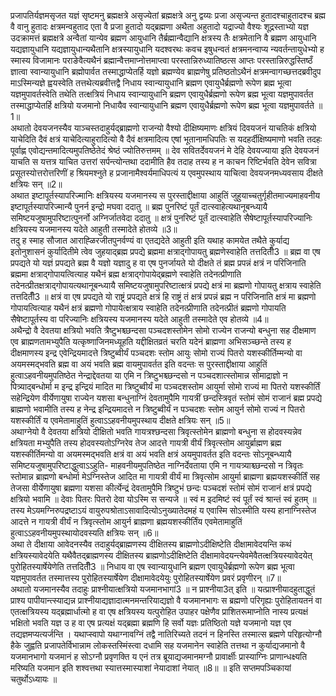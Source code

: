 

  
प्रजापतिर्यज्ञमसृजत यज्ञं सृष्टमनु ब्रह्मक्षत्रे असृज्येतां ब्रह्मक्षत्रे अनु द्वय्यः प्रजा असृज्यन्त हुतादश्चाहुतादश्च ब्रह्म वै वानु हुतादः क्षत्रमन्वहुताद एता वै प्रजा हुतादो यद्ब्रह्मणा अथैता अहुतादो यद्राज्यो वैश्यः शूद्रस्ताभ्यो यज्ञ उदक्रामत्तं ब्रह्मक्षत्रे अन्वैतां यान्येव ब्रह्मण आयुधानि तैर्ब्रह्मान्वैद्यानि क्षत्रस्य तैः क्षत्रमेतानि वै ब्रह्मण आयुधानि यद्यज्ञायुधानि यद्यज्ञायुधान्यथैतानि क्षत्रस्यायुधानि यदश्वरथः कवच इषुधन्वतं क्षत्रमनन्वाप्य न्यवर्तन्तायुधेभ्यो ह स्मास्य विजामानः पराङेवैत्यथैनं ब्रह्मान्वैत्तमाप्नोत्तमाप्त्वा परस्तान्निरुध्यातिष्ठत्स आप्तः परस्तान्निरुद्धस्तिष्ठँ ज्ञात्वा स्वान्यायुधानि ब्रह्मोपार्वत तस्माद्धाप्येतर्हि यज्ञो ब्रह्मण्येव ब्राह्मणेषु प्रतिष्ठतोऽथैनं क्षत्रमन्वागच्छत्तदब्रवीदुप माऽस्मिन्यज्ञे ह्वयस्वेति तत्तथेत्यब्रवीत्तद्वै निधाय स्वान्यायुधानि ब्रह्मण एवायुधैर्ब्रह्मणो रूपेण ब्रह्म भूत्वा यज्ञमुपावर्तस्वेति तथेति तत्क्षत्रियं निधाय स्वान्यायुधानि ब्रह्मण एवायुधैर्ब्रह्मणो रूपेण ब्रह्म भूत्वा यज्ञमुपावर्तत तस्माद्धाप्येतर्हि क्षत्रियो यजमानो निधायैव स्वान्यायुधानि ब्रह्मण एवायुधैर्ब्रह्मणो रूपेण ब्रह्म भूत्वा यज्ञमुपावर्तते ॥1॥  
अथातो देवयजनस्यैव याञ्चस्तदाहुर्यद्ब्राह्मणो राजन्यो वैश्यो दीक्षिष्यमाणः क्षत्रियं दिवयजनं याचतिकं क्षत्रियो याचेदिति दैवं क्षत्रं याचेदित्याहुरादित्यो वै दैवं क्षत्रमादित्य एषां भूतानामधिपतिः स यदहर्दीक्षिष्यमाणो भवति तदहः पूर्वाह्ण एवोद्यन्तमादित्यमुपतिष्ठेतेदं श्रेष्ठं ज्योतिरुत्तमम् ॥ देव सवितर्देवयजनं मे देहि देवयज्याया इति देवयजनं याचति स यत्तत्र याचित उत्तरां सर्पन्त्योन्तथा ददामीति हैव तदाह तस्य ह न काचन रिष्टिर्भवति देवेन सवित्रा प्रसूतस्योत्तरोत्तरिणीं ह श्रियमश्नुते ह प्रजानामैश्वर्यमाधिपत्यं य एवमुपस्थाय याचित्वा देवयजनमध्यवसाय दीक्षते क्षत्रियः सन् ॥2॥  
अथात इष्टापूर्तस्यापरिज्मानिः क्षत्रियस्य यजमानस्य स पुरस्ताद्दीक्षाया आहुतिं जुहुयाच्चतुर्गृहीतमाज्यमाहवनीय इष्टापूर्तस्यापरिज्मान्यै पुनर्न इन्द्रो मघवा ददातु ॥ ब्रह्म पुनरिष्टं पूर्तं दात्स्वाहेत्यथानूबन्ध्यायै समिष्टयजुषामुपरिष्टात्पुनर्नो अग्निर्जातवेदा ददातु ॥ क्षत्रं पुनरिष्टं पूर्तं दात्स्वाहेति सैषेष्टापूर्तस्यापरिज्यानिः क्षत्रियस्य यजमानस्य यदेते आहुती तस्मादेते होतव्ये ॥3॥  
तदु ह स्माह सौजात आराह्ळिरजीतपुनर्वण्यं वा एतद्यदेते आहुती इति यथाह कामयेत तथैते कुर्याद्य इतोनुशासनं कुर्यादितीमे त्वेव जुहयाद्ब्रह्म प्रपद्ये ब्रह्ममा क्षत्राद्गोपायतु ब्रह्मणेस्वाहेति तत्तदितीँ3 ॥ ब्रह्म वा एष प्रपद्यते यो यज्ञं प्रपद्यते ब्रह्म वै यज्ञो यज्ञादु ह वा एष पुनर्जायते यो दीक्षते तं ब्रह्म प्रपन्नं क्षत्रं न परिजिनाति ब्रह्ममा क्षत्राद्गोपायत्वित्याह यथैनं ब्रह्म क्षत्राद्गोपायेद्ब्रह्मणे स्वाहेति तदेनत्प्रीणाति तदेनत्प्रीतक्षत्राद्गोपायत्यथानूबन्ध्यायै समिष्टयजुषामुपरिष्टात्क्षत्रं प्रपद्ये क्षत्रं मा ब्रह्मणो गोपायतु क्षत्राय स्वाहेति तत्तदितीँ3 ॥ क्षत्रं वा एष प्रपद्यते यो राष्ट्रं प्रपद्यते क्षत्रं हि राष्ट्रं तं क्षत्रं प्रपन्नं ब्रह्म न परिजिनाति क्षत्रं मा ब्रह्मणो गोपायत्वित्याह यथैनं क्षत्रं ब्रह्मणो गोपायेत्क्षत्राय स्वाहेति तदेनत्प्रीणाति तदेनत्प्रीतं ब्रह्मणो गोपायति सैषेष्टापूर्तस्य वा परिज्यानिः क्षत्रियस्य यजमानस्य यदेते आहुती तस्मादेते एव होतव्ये ॥4॥  
अथैन्द्रो वै देवतया क्षत्रियो भवति त्रैष्टुभश्च्छन्दसा पञ्चदशस्तोमेन सोमो राज्येन राजन्यो बन्धुना सह दीक्षमाण एव ब्राह्मणतामभ्युपैति यत्कृष्णाजिनमध्यूहति यद्दीक्षितव्रतं चरति यदेनं ब्राह्मणा अभिसञ्च्छन्ते तस्य ह दीक्षमाणस्य इन्द्र एवेन्द्रियमादत्ते त्रिष्टुब्वीर्यं पञ्चदशः स्तोम आयुः सोमो राज्यं पितरो यशस्कीर्तिम्मन्यो वा अयमस्मद्भवति ब्रह्म वा अयं भवति ब्रह्म वायमुपावर्तत इति वदन्तः स पुरस्ताद्दीक्षाया आहुतिं हुत्वाऽहवनीयमुपतिष्ठेत नेन्द्राद्देवतया या एमि न त्रिष्टुभश्च्छन्दसो न पञ्चदशात्स्तोमान्न सोमाद्राज्ञो न पित्र्याद्बन्धोर्मा म इन्द्र इन्द्रियं मादित मा त्रिष्टुब्वीर्यं मा पञ्चदशस्तोम आयुर्मा सोमो राज्यं मा पितरो यशस्कीर्तिं सहेन्द्रियेण वीर्येणायुषा राज्येन यशसा बन्धुनाग्निं देवतामुपैमि गायत्रीं छन्दस्त्रिवृतं स्तोमं सोमं राजानं ब्रह्म प्रपद्ये ब्राह्मणो भवामीति तस्य ह नेन्द्र इन्द्रियमादत्ते न त्रिष्टुब्वीर्यं न पञ्चदशः स्तोम आयुर्न सोमो राज्यं न पितरो यशस्कीर्तिं य एवमेतामाहुतिं हुत्वाऽऽहवनीयमुपस्थाय दीक्षते क्षत्रियः सन् ॥5॥  
अथाग्नेयो वै देवतया क्षत्रियो दीक्षितो भवति गायत्रश्छन्दसा त्रिवृत्स्तोमेन ब्राह्मणो बन्धुना स होदवस्यन्नेव क्षत्रियता मभ्युपैति तस्य होदवस्यतोऽग्निरेव तेज आदत्ते गायत्री वीर्यं त्रिवृत्स्तोम आयुर्ब्राह्मण ब्रह्म यशस्कीर्तिमन्यो वा अयमस्मद्भवति क्षत्रं वा अयं भवति क्षत्रं अयमुपावर्तत इति वदन्तः सोऽनूबन्ध्यायै समिष्टयजुषामुपरिष्टाद्धुत्वाऽऽहुति- माहवनीयमुपतिष्ठेत नाग्निर्देवताया एमि न गायत्र्याश्च्छन्दसो न त्रिवृतः स्तोमान्न ब्राह्मणो बन्धोर्मा मेऽग्निस्तेज आदित मा गायत्री वीर्यं मा त्रिवृत्सोम आयुर्मा ब्राह्मणा ब्रह्मयशस्कीर्तिं सह तेजसा वीर्येणायुषा ब्रह्मणा यशसा कीर्त्येन्द्रं देवतामुपैमि त्रिष्टुभं छन्दः पञ्चदशं स्तोमं सोमं राजानं क्षत्रं प्रपद्ये क्षत्रियो भवामि ॥ देवाः पितरः पितरो देवा योऽस्मि स सन्यजे ॥ स्वं म इदमिष्टं स्वं पूर्तं स्वं श्रान्तं स्वं हुतम् ॥ तस्य मेऽयमग्निरुपद्रष्टाऽयं वायुरुपश्रोताऽसावादित्योऽनुख्यातेदमहं य एवास्मि सोऽस्मीति यस्य हानाग्निस्तेज आदत्ते न गायत्री वीर्यं न त्रिवृत्स्तोम आयुर्न ब्राह्मणा ब्रह्मयशस्कीर्तिंय एवमेतामाहुतिं हुत्वाऽऽहवनीयमुपस्थायोदवस्यति क्षत्रियः सन् ॥6॥  
अथा ते दीक्षाया आवेदनस्यैव तदाहुर्यद्ब्राह्मणस्य दीक्षितस्य ब्राह्मणोऽदीक्षिष्टेति दीक्षामावेदयन्ति कथं क्षत्रियस्यावेदयेति यथैवैतद्ब्राह्मणस्य दीक्षितस्य ब्राह्मणोऽदीक्षिष्टेति दीक्षामावेदयन्त्येवमेवैतत्क्षत्रियस्यावेदयेत् पुरोहितस्यार्षेयेणेति तत्तदितीँ3 ॥ निधाय वा एष स्वान्यायुधानि ब्रह्मण एवायुधैर्ब्रह्मणो रूपेण ब्रह्म भूत्वा यज्ञमुपावर्तत तस्मात्तस्य पुरोहितस्यार्षेयेण दीक्षामावेदयेयुः पुरोहितस्यार्षेयेण प्रवरं प्रवृणीरन् ॥7॥  
अथातो यजमानस्यैव तदाहुः प्राश्नीयात्क्षत्रियो यजमानभागां3 ॥ न प्राश्नीया3त् इति ॥ यत्प्राश्नीयादहुताद्धुतं प्राश्य पापीयान्त्स्याद्यन्न प्राश्नीयाद्यज्ञादात्मनमन्तरियाद्यज्ञो वै यजमानभागः स ब्रह्मणो परिगृह्यः पुरोहितायतनं वा एतत्क्षत्रियस्य यद्ब्रह्मार्धात्मो ह वा एष क्षत्रियस्य यत्पुरोहित उपाहर पक्षेणैव प्राशितरूमाप्नोति नास्य प्रत्यक्षं भक्षितो भवति यज्ञ उ ह वा एष प्रत्यक्षं यद्ब्रह्मा ब्रह्मणि हि सर्वो यज्ञः प्रतिष्ठितो यज्ञे यजमानो यज्ञ एव तद्यज्ञमप्यत्यर्जन्ति । यथाप्स्वापो यथाग्नावग्निं तद्वै नातिरिच्यते तदनं न हिनस्ति तस्मात्स ब्रह्मणे परिहृत्योग्नौ हैके जुह्वति प्रजापतेर्विभान्नाम लोकस्तस्मिंस्त्वा दधामि सह यजमानेन स्वाहेति तत्तथा न कुर्याद्यजमानो वै यजमानभागो यजमानं ह सोऽग्नौ प्रवृणक्ति य एनं तत्र ब्रूयाद्यजमानमग्नौ प्रावार्क्षीः प्रास्याग्निः प्राणान्धक्ष्यति मरिष्यति यजमान इति शश्वत्तथा स्यात्तस्मास्याशां नेयादाशां नेयात् ॥8॥ ॥ इति सप्तमपञ्चिकायां चतुर्थोऽध्यायः ॥  
